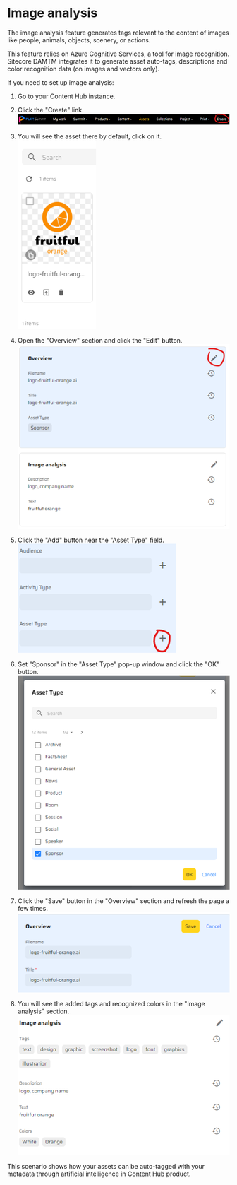# Image analysis

The image analysis feature generates tags relevant to the content of images like people, animals, objects, scenery, or actions.

This feature relies on Azure Cognitive Services, a tool for image recognition. Sitecore DAMTM integrates it to generate asset auto-tags, descriptions and color recognition data (on images and vectors only).

If you need to set up image analysis:

1. Go to your Content Hub instance.

1. Click the "Create" link.
![Main menu](./media/image1.png)

1. You will see the asset there by default, click on it.
![Asset example](./media/image3.png)

1. Open the "Overview" section and click the "Edit" button.
![Edit button](./media/image4.png)

1. Click the "Add" button near the "Asset Type" field.
![Asset type field](./media/image5.png)

1. Set "Sponsor" in the "Asset Type" pop-up window and click the "OK" button.
![Sponsor item](./media/image6.png)

1. Click the "Save" button in the "Overview" section and refresh the page a few times.
![Save button](./media/image7.png)

1. You will see the added tags and recognized colors in the "Image analysis" section.
![Tags and colors](./media/image8.png)

This scenario shows how your assets can be auto-tagged with your metadata through artificial intelligence in Content Hub product.
